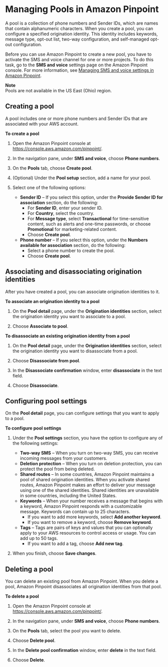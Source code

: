 # Managing Pools in Amazon Pinpoint<a name="channels-sms-managing-pools"></a>

A pool is a collection of phone numbers and Sender IDs, which are names that contain alphanumeric characters\. When you create a pool, you can configure a specified origination identity\. This identity includes keywords, message type, opt\-out list, two\-way configuration, and self\-managed opt\-out configuration\.

Before you can use Amazon Pinpoint to create a new pool, you have to activate the SMS and voice channel for one or more projects\. To do this task, go to the **SMS and voice** settings page on the Amazon Pinpoint console\. For more information, see [Managing SMS and voice settings in Amazon Pinpoint](settings-sms-managing.md)\.

**Note**  
Pools are not available in the US East \(Ohio\) region\.

## Creating a pool<a name="channels-sms-managing-pools-create"></a>

A pool includes one or more phone numbers and Sender IDs that are associated with your AWS account\.

**To create a pool**

1. Open the Amazon Pinpoint console at [https://console\.aws\.amazon\.com/pinpoint/](https://console.aws.amazon.com/pinpoint/)\.

1. In the navigation pane, under **SMS and voice**, choose **Phone numbers**\.

1. On the **Pools** tab, choose **Create pool**\.

1. \(Optional\) Under the **Pool setup** section, add a name for your pool\.

1. Select one of the following options:
   + **Sender ID** – If you select this option, under the **Provide Sender ID for association** section, do the following:
     + For **Sender ID**, enter your sender ID\.
     + For **Country**, select the country\.
     + For **Message type**, select **Transactional** for time\-sensitive content, such as alerts and one\-time passwords, or choose **Promotional** for marketing\-related content\.
     + Choose **Create pool**\.
   + **Phone number** – If you select this option, under the **Numbers available for association** section, do the following:
     + Select a phone number to create the pool\.
     + Choose **Create pool**\.

## Associating and disassociating origination identities<a name="channels-sms-managing-pools-associating-and-disassociating"></a>

After you have created a pool, you can associate origination identities to it\.

**To associate an origination identity to a pool**

1. On the **Pool detail** page, under the **Origination identities** section, select the origination identity you want to associate to a pool\.

1. Choose **Associate to pool**\.

**To disassociate an existing origination identity from a pool**

1. On the **Pool detail** page, under the **Origination identities** section, select the origination identity you want to disassociate from a pool\.

1. Choose **Disassociate from pool**\.

1. In the **Disassociate confirmation** window, enter **disassociate** in the text field\.

1. Choose **Disassociate**\.

## Configuring pool settings<a name="channels-sms-managing-pools-configure"></a>

On the **Pool detail** page, you can configure settings that you want to apply to a pool\.

**To configure pool settings**

1. Under the **Pool settings** section, you have the option to configure any of the following settings:
   + **Two\-way SMS** – When you turn on two\-way SMS, you can receive incoming messages from your customers\.
   + **Deletion protection** – When you turn on deletion protection, you can protect the pool from being deleted\.
   + **Shared routes** – In some countries, Amazon Pinpoint maintains a pool of shared origination identities\. When you activate shared routes, Amazon Pinpoint makes an effort to deliver your message using one of the shared identities\. Shared identities are unavailable in some countries, including the United States\.
   + **Keywords** – When your number receives a message that begins with a keyword, Amazon Pinpoint responds with a customizable message\. Keywords can contain up to 25 characters\.
     + If you want to add more keywords, select **Add another keyword**\.
     + If you want to remove a keyword, choose **Remove keyword**\.
   + **Tags** – Tags are pairs of keys and values that you can optionally apply to your AWS resources to control access or usage\. You can add up to 50 tags\.
     + If you want to add a tag, choose **Add new tag**\.

1. When you finish, choose **Save changes**\.

## Deleting a pool<a name="channels-sms-managing-pools-delete"></a>

You can delete an existing pool from Amazon Pinpoint\. When you delete a pool, Amazon Pinpoint disassociates all origination identities from that pool\.

**To delete a pool**

1. Open the Amazon Pinpoint console at [https://console\.aws\.amazon\.com/pinpoint/](https://console.aws.amazon.com/pinpoint/)\.

1. In the navigation pane, under **SMS and voice**, choose **Phone numbers**\.

1. On the **Pools** tab, select the pool you want to delete\.

1. Choose **Delete pool**\.

1. In the **Delete pool confirmation** window, enter **delete** in the text field\.

1. Choose **Delete**\.